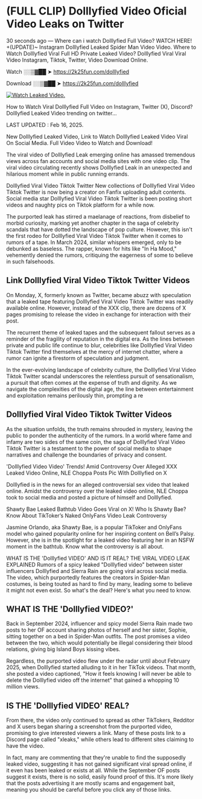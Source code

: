 # (FULL CLIP) Dolllyfied Video Oficial Video Leaks on Twitter

30 seconds ago — Where can i watch Dolllyfied Full Video? WATCH HERE! +(UPDATE)~ Instagram Dolllyfied Leaked Spider Man Video Video. Where to Watch Dolllyfied Viral Full HD Private Leaked Video? Dolllyfied Viral Viral Video Instagram, Tiktok, Twitter, Video Download Online.

Watch ░░▒▓██ ➤ https://2k25fun.com/dolllyfied

Download ░░▒▓██ ➤ https://2k25fun.com/dolllyfied

[![Watch Leaked Video.](https://miro.medium.com/v2/resize:fit:828/format:webp/1*cilzJN44JGOrTw9NJCrNHA.gif "Watch Leaked Video")](https://2k25fun.com/dolllyfied)

How to Watch Viral Dolllyfied Full Video on Instagram, Twitter (X), Discord? Dolllyfied Leaked Video trending on twitter...

LAST UPDATED : Feb 16, 2025.

New Dolllyfied Leaked Video, Link to Watch Dolllyfied Leaked Video Viral On Social Media. Full Video Video to Watch and Download!

The viral video of Dolllyfied Leak emerging online has amassed tremendous views across fan accounts and social media sites with one video clip. The viral video circulating recently shows Dolllyfied Leak in an unexpected and hilarious moment while in public running errands.

Dolllyfied Viral Video Tiktok Twitter New collections of Dolllyfied Viral Video Tiktok Twitter is now being a creator on Fanfix uploading adult contents. Social media star Dolllyfied Viral Video Tiktok Twitter is been posting short videos and naughty pics on Tiktok platform for a while now.

The purported leak has stirred a maelanage of reactions, from disbelief to morbid curiosity, marking yet another chapter in the saga of celebrity scandals that have dotted the landscape of pop culture. However, this isn't the first rodeo for Dolllyfied Viral Video Tiktok Twitter when it comes to rumors of a tape. In March 2024, similar whispers emerged, only to be debunked as baseless. The rapper, known for hits like "In Ha Mood," vehemently denied the rumors, critiquing the eagerness of some to believe in such falsehoods.

## Link Dolllyfied Viral Video Tiktok Twitter Videos

On Monday, X, formerly known as Twitter, became abuzz with speculation that a leaked tape featuring Dolllyfied Viral Video Tiktok Twitter was readily available online. However, instead of the XXX clip, there are dozens of X pages promising to release the video in exchange for interaction with their post.

The recurrent theme of leaked tapes and the subsequent fallout serves as a reminder of the fragility of reputation in the digital era. As the lines between private and public life continue to blur, celebrities like Dolllyfied Viral Video Tiktok Twitter find themselves at the mercy of internet chatter, where a rumor can ignite a firestorm of speculation and judgment.

In the ever-evolving landscape of celebrity culture, the Dolllyfied Viral Video Tiktok Twitter scandal underscores the relentless pursuit of sensationalism, a pursuit that often comes at the expense of truth and dignity. As we navigate the complexities of the digital age, the line between entertainment and exploitation remains perilously thin, prompting a re

##  Dolllyfied Viral Video Tiktok Twitter Videos

As the situation unfolds, the truth remains shrouded in mystery, leaving the public to ponder the authenticity of the rumors. In a world where fame and infamy are two sides of the same coin, the saga of Dolllyfied Viral Video Tiktok Twitter is a testament to the power of social media to shape narratives and challenge the boundaries of privacy and consent.

'Dolllyfied Video Video' Trends! Amid Controversy Over Alleged XXX Leaked Video Online, NLE Choppa Posts Pic With Dolllyfied on X

Dolllyfied is in the news for an alleged controversial sex video that leaked online. Amidst the controversy over the leaked video online, NLE Choppa took to social media and posted a picture of himself and Dolllyfied.

Shawty Bae Leaked Bathtub Video Goes Viral on X! Who Is Shawty Bae? Know About TikToker’s Naked OnlyFans Video Leak Controversy

Jasmine Orlando, aka Shawty Bae, is a popular TikToker and OnlyFans model who gained popularity online for her inspiring content on Bell’s Palsy. However, she is in the spotlight for a leaked video featuring her in an NSFW moment in the bathtub. Know what the controversy is all about.

WHAT IS THE 'Dolllyfied VIDEO' AND IS IT REAL? THE VIRAL VIDEO LEAK EXPLAINED Rumors of a spicy leaked "Dolllyfied video" between sister influencers Dolllyfied and Sierra Rain are going viral across social media. The video, which purportedly features the creators in Spider-Man costumes, is being touted as hard to find by many, leading some to believe it might not even exist. So what's the deal? Here's what you need to know.

## WHAT IS THE 'Dolllyfied VIDEO?'

Back in September 2024, influencer and spicy model Sierra Rain made two posts to her OF account sharing photos of herself and her sister, Sophie, sitting together on a bed in Spider-Man outfits. The post promises a video between the two, which would potentially be illegal considering their blood relations, giving big Island Boys kissing vibes.

Regardless, the purported video flew under the radar until about February 2025, when Dolllyfied started alluding to it in her TikTok videos. That month, she posted a video captioned, "How it feels knowing I will never be able to delete the Dolllyfied video off the internet" that gained a whopping 10 million views.

## IS THE 'Dolllyfied VIDEO' REAL?

From there, the video only continued to spread as other TikTokers, Redditor and X users began sharing a screenshot from the purported video, promising to give interested viewers a link. Many of these posts link to a Discord page called "xleaks," while others lead to different sites claiming to have the video.

In fact, many are commenting that they're unable to find the supposedly leaked video, suggesting it has not gained significant viral spread online, if it even has been leaked or exists at all. While the September OF posts suggest it exists, there is no solid, easily found proof of this. It's more likely that the posts advertising it are mostly scams and engagement bait, meaning you should be careful before you click any of those links.